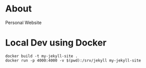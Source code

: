 # About

Personal Website

# Local Dev using Docker

```
docker build -t my-jekyll-site .
docker run -p 4000:4000 -v $(pwd):/srv/jekyll my-jekyll-site
```
